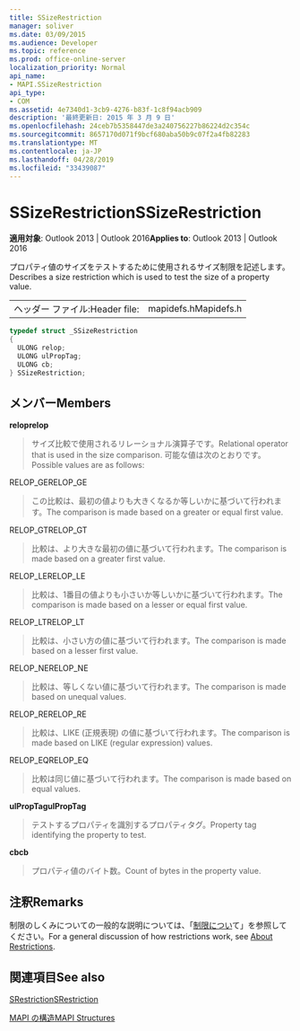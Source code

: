 ```yaml
---
title: SSizeRestriction
manager: soliver
ms.date: 03/09/2015
ms.audience: Developer
ms.topic: reference
ms.prod: office-online-server
localization_priority: Normal
api_name:
- MAPI.SSizeRestriction
api_type:
- COM
ms.assetid: 4e7340d1-3cb9-4276-b83f-1c8f94acb909
description: '最終更新日: 2015 年 3 月 9 日'
ms.openlocfilehash: 24ceb7b5358447de3a240756227b86224d2c354c
ms.sourcegitcommit: 8657170d071f9bcf680aba50b9c07f2a4fb82283
ms.translationtype: MT
ms.contentlocale: ja-JP
ms.lasthandoff: 04/28/2019
ms.locfileid: "33439087"
---
```

# <a name="ssizerestriction"></a><span data-ttu-id="34feb-103">SSizeRestriction</span><span class="sxs-lookup"><span data-stu-id="34feb-103">SSizeRestriction</span></span>

  
  
<span data-ttu-id="34feb-104">**適用対象**: Outlook 2013 | Outlook 2016</span><span class="sxs-lookup"><span data-stu-id="34feb-104">**Applies to**: Outlook 2013 | Outlook 2016</span></span> 
  
<span data-ttu-id="34feb-105">プロパティ値のサイズをテストするために使用されるサイズ制限を記述します。</span><span class="sxs-lookup"><span data-stu-id="34feb-105">Describes a size restriction which is used to test the size of a property value.</span></span> 
  
|||
|:-----|:-----|
|<span data-ttu-id="34feb-106">ヘッダー ファイル:</span><span class="sxs-lookup"><span data-stu-id="34feb-106">Header file:</span></span>  <br/> |<span data-ttu-id="34feb-107">mapidefs.h</span><span class="sxs-lookup"><span data-stu-id="34feb-107">Mapidefs.h</span></span>  <br/> |
   
```cpp
typedef struct _SSizeRestriction
{
  ULONG relop;
  ULONG ulPropTag;
  ULONG cb;
} SSizeRestriction;

```

## <a name="members"></a><span data-ttu-id="34feb-108">メンバー</span><span class="sxs-lookup"><span data-stu-id="34feb-108">Members</span></span>

 <span data-ttu-id="34feb-109">**relop**</span><span class="sxs-lookup"><span data-stu-id="34feb-109">**relop**</span></span>
  
> <span data-ttu-id="34feb-110">サイズ比較で使用されるリレーショナル演算子です。</span><span class="sxs-lookup"><span data-stu-id="34feb-110">Relational operator that is used in the size comparison.</span></span> <span data-ttu-id="34feb-111">可能な値は次のとおりです。</span><span class="sxs-lookup"><span data-stu-id="34feb-111">Possible values are as follows:</span></span> 
    
<span data-ttu-id="34feb-112">RELOP_GE</span><span class="sxs-lookup"><span data-stu-id="34feb-112">RELOP_GE</span></span> 
  
> <span data-ttu-id="34feb-113">この比較は、最初の値よりも大きくなるか等しいかに基づいて行われます。</span><span class="sxs-lookup"><span data-stu-id="34feb-113">The comparison is made based on a greater or equal first value.</span></span>
    
<span data-ttu-id="34feb-114">RELOP_GT</span><span class="sxs-lookup"><span data-stu-id="34feb-114">RELOP_GT</span></span> 
  
> <span data-ttu-id="34feb-115">比較は、より大きな最初の値に基づいて行われます。</span><span class="sxs-lookup"><span data-stu-id="34feb-115">The comparison is made based on a greater first value.</span></span>
    
<span data-ttu-id="34feb-116">RELOP_LE</span><span class="sxs-lookup"><span data-stu-id="34feb-116">RELOP_LE</span></span> 
  
> <span data-ttu-id="34feb-117">比較は、1番目の値よりも小さいか等しいかに基づいて行われます。</span><span class="sxs-lookup"><span data-stu-id="34feb-117">The comparison is made based on a lesser or equal first value.</span></span>
    
<span data-ttu-id="34feb-118">RELOP_LT</span><span class="sxs-lookup"><span data-stu-id="34feb-118">RELOP_LT</span></span> 
  
> <span data-ttu-id="34feb-119">比較は、小さい方の値に基づいて行われます。</span><span class="sxs-lookup"><span data-stu-id="34feb-119">The comparison is made based on a lesser first value.</span></span>
    
<span data-ttu-id="34feb-120">RELOP_NE</span><span class="sxs-lookup"><span data-stu-id="34feb-120">RELOP_NE</span></span> 
  
> <span data-ttu-id="34feb-121">比較は、等しくない値に基づいて行われます。</span><span class="sxs-lookup"><span data-stu-id="34feb-121">The comparison is made based on unequal values.</span></span>
    
<span data-ttu-id="34feb-122">RELOP_RE</span><span class="sxs-lookup"><span data-stu-id="34feb-122">RELOP_RE</span></span> 
  
> <span data-ttu-id="34feb-123">比較は、LIKE (正規表現) の値に基づいて行われます。</span><span class="sxs-lookup"><span data-stu-id="34feb-123">The comparison is made based on LIKE (regular expression) values.</span></span>
    
<span data-ttu-id="34feb-124">RELOP_EQ</span><span class="sxs-lookup"><span data-stu-id="34feb-124">RELOP_EQ</span></span> 
  
> <span data-ttu-id="34feb-125">比較は同じ値に基づいて行われます。</span><span class="sxs-lookup"><span data-stu-id="34feb-125">The comparison is made based on equal values.</span></span>
    
 <span data-ttu-id="34feb-126">**ulPropTag**</span><span class="sxs-lookup"><span data-stu-id="34feb-126">**ulPropTag**</span></span>
  
> <span data-ttu-id="34feb-127">テストするプロパティを識別するプロパティタグ。</span><span class="sxs-lookup"><span data-stu-id="34feb-127">Property tag identifying the property to test.</span></span>
    
 <span data-ttu-id="34feb-128">**cb**</span><span class="sxs-lookup"><span data-stu-id="34feb-128">**cb**</span></span>
  
> <span data-ttu-id="34feb-129">プロパティ値のバイト数。</span><span class="sxs-lookup"><span data-stu-id="34feb-129">Count of bytes in the property value.</span></span>
    
## <a name="remarks"></a><span data-ttu-id="34feb-130">注釈</span><span class="sxs-lookup"><span data-stu-id="34feb-130">Remarks</span></span>

<span data-ttu-id="34feb-131">制限のしくみについての一般的な説明については、「[制限につい](about-restrictions.md)て」を参照してください。</span><span class="sxs-lookup"><span data-stu-id="34feb-131">For a general discussion of how restrictions work, see [About Restrictions](about-restrictions.md).</span></span> 
  
## <a name="see-also"></a><span data-ttu-id="34feb-132">関連項目</span><span class="sxs-lookup"><span data-stu-id="34feb-132">See also</span></span>



[<span data-ttu-id="34feb-133">SRestriction</span><span class="sxs-lookup"><span data-stu-id="34feb-133">SRestriction</span></span>](srestriction.md)


[<span data-ttu-id="34feb-134">MAPI の構造</span><span class="sxs-lookup"><span data-stu-id="34feb-134">MAPI Structures</span></span>](mapi-structures.md)

